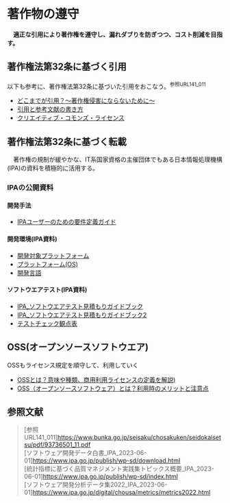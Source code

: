 # 著作物の遵守

　**適正な引用により著作権を遵守し、漏れダブりを防ぎつつ、コスト削減を目指す。**  

## 著作権法第32条に基づく引用

以下も参考に、著作権法第32条に基づいた引用をおこなう。<sup>参照URL141_011</sup>

- [どこまでが引用？～著作権侵害にならないために～](https://www.tokkyo.ai/tokkyo-wiki/copyright-infringement/)
- [引用と参考文献の書き方](https://www.clib.kindai.ac.jp/search/pdf/guide_quote.pdf)
- [クリエイティブ・コモンズ・ライセンス](https://creativecommons.jp/licenses/)

## 著作権法第32条に基づく転載

　著作権の規制が緩やかな、IT系国家資格の主催団体でもある日本情報処理機構(IPA)の資料を積極的に活用する。  

### IPAの公開資料

#### 開発手法

- [IPAユーザーのための要件定義ガイド](https://www.ipa.go.jp/publish/tn20191220.html)

#### 開発環境(IPA資料)

- [開発対象プラットフォーム](../13_Ref/r142_IPA_ソフトウェア開発データ白書2018-2019_000069381.pdf#page=47)
- [プラットフォーム(OS)](../13_Ref/r142_IPA_ソフトウェア開発分析データ集2022_000102171.pdf#page=15)
- [開発言語](../13_Ref/r142_IPA_ソフトウェア開発データ白書2018-2019_000069381.pdf1.pdf#page=48)

#### ソフトウエアテスト(IPA資料)

- [IPA_ソフトウエアテスト見積もりガイドブック](https://www.ipa.go.jp/files/000005132.pdf)
- [IPA_ソフトウエアテスト見積もりガイドブック2](https://www.ipa.go.jp/files/000005133.pdf)
- [テストチェック観点表](http://labs.opentone.co.jp/wp-content/uploads/2010/02/8a7a1b428edc1ed170f8556838542f41.pdf)

## OSS(オープンソースソフトウエア)

 OSSもライセンス規定を順守して、利用していく

- [OSSとは？意味や種類、商用利用ライセンスの定義を解説)](https://www.itmanage.co.jp/column/oss/#:~:text=OSS%EF%BC%88%E3%82%AA%E3%83%BC%E3%83%97%E3%83%B3%E3%82%BD%E3%83%BC%E3%82%B9%E3%82%BD%E3%83%95%E3%83%88%E3%82%A6%E3%82%A7%E3%82%A2%EF%BC%88Open,%E3%81%8C%E5%8F%82%E5%8A%A0%E3%81%97%E3%81%A6%E3%81%84%E3%81%BE%E3%81%99%E3%80%82)
- [OSS（オープンソースソフトウェア）とは？利用時のメリットと注意点](https://hnavi.co.jp/knowledge/blog/oss/)

## 参照文献

> [参照URL141_011]<https://www.bunka.go.jp/seisaku/chosakuken/seidokaisetsu/pdf/93736501_11.pdf>  
> [ソフトウェア開発データ白書_IPA_2023-06-01]<https://www.ipa.go.jp/publish/wp-sd/download.html>  
> [統計指標に基づく品質マネジメント実践集トピックス概要_IPA_2023-06-01]<https://www.ipa.go.jp/publish/wp-sd/index.html>  
> [ソフトウェア開発分析データ集2022_IPA_2023-06-01]<https://www.ipa.go.jp/digital/chousa/metrics/metrics2022.html>  


